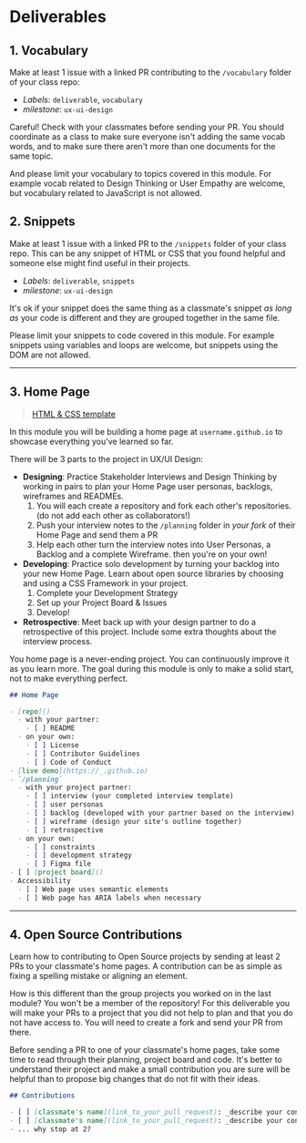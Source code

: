 # Deliverables

## 1. Vocabulary

Make at least 1 issue with a linked PR contributing to the `/vocabulary` folder of your class repo:

- _Labels_: `deliverable`, `vocabulary`
- _milestone_: `ux-ui-design`

Careful! Check with your classmates before sending your PR. You should coordinate as a class to make sure everyone isn't adding the same vocab words, and to make sure there aren't more than one documents for the same topic.

And please limit your vocabulary to topics covered in this module. For example vocab related to Design Thinking or User Empathy are welcome, but vocabulary related to JavaScript is not allowed.

## 2. Snippets

Make at least 1 issue with a linked PR to the `/snippets` folder of your class repo. This can be any snippet of HTML or CSS that you found helpful and someone else might find useful in their projects.

- _Labels_: `deliverable`, `snippets`
- _milestone_: `ux-ui-design`

It's ok if your snippet does the same thing as a classmate's snippet _as long as_ your code is different and they are grouped together in the same file.

Please limit your snippets to code covered in this module. For example snippets using variables and loops are welcome, but snippets using the DOM are not allowed.

---

## 3. Home Page

> [HTML & CSS template](https://github.com/HackYourFutureBelgium/template-html-css)

In this module you will be building a home page at `username.github.io` to showcase everything you've learned so far.

There will be 3 parts to the project in UX/UI Design:

- **Designing**: Practice Stakeholder Interviews and Design Thinking by working in pairs to plan your Home Page user personas, backlogs, wireframes and READMEs.
  1. You will each create a repository and fork each other's repositories. (do not add each other as collaborators!)
  2. Push your interview notes to the `/planning` folder in _your fork_ of their Home Page and send them a PR
  3. Help each other turn the interview notes into User Personas, a Backlog and a complete Wireframe. then you're on your own!
- **Developing**: Practice solo development by turning your backlog into your new Home Page. Learn about open source libraries by choosing and using a CSS Framework in your project.
  1. Complete your Development Strategy
  2. Set up your Project Board & Issues
  3. Develop!
- **Retrospective**: Meet back up with your design partner to do a retrospective of this project. Include some extra thoughts about the interview process.

You home page is a never-ending project. You can continuously improve it as you learn more. The goal during this module is only to make a solid start, not to make everything perfect.

```markdown
## Home Page

- [repo]()
  - with your partner:
    - [ ] README
  - on your own:
    - [ ] License
    - [ ] Contributor Guidelines
    - [ ] Code of Conduct
- [live demo](https://_.github.io)
- `/planning`
  - with your project partner:
    - [ ] interview (your completed interview template)
    - [ ] user personas
    - [ ] backlog (developed with your partner based on the interview)
    - [ ] wireframe (design your site's outline together)
    - [ ] retrospective
  - on your own:
    - [ ] constraints
    - [ ] development strategy
    - [ ] Figma file
- [ ] [project board]()
- Accessibility
  - [ ] Web page uses semantic elements
  - [ ] Web page has ARIA labels when necessary
```

---

## 4. Open Source Contributions

Learn how to contributing to Open Source projects by sending at least 2 PRs to your classmate's home pages. A contribution can be as simple as fixing a spelling mistake or aligning an element.

How is this different than the group projects you worked on in the last module? You won't be a member of the repository! For this deliverable you will make your PRs to a project that you did not help to plan and that you do not have access to. You will need to create a fork and send your PR from there.

Before sending a PR to one of your classmate's home pages, take some time to read through their planning, project board and code. It's better to understand their project and make a small contribution you are sure will be helpful than to propose big changes that do not fit with their ideas.

```markdown
## Contributions

- [ ] [classmate's name](link_to_your_pull_request): _describe your contribution_
- [ ] [classmate's name](link_to_your_pull_request): _describe your contribution_
- ... why stop at 2?
```
